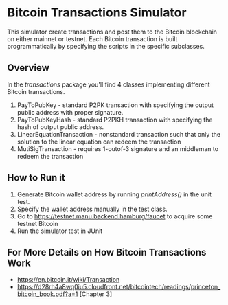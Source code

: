 # Bitcoin Transactions Simulator
This simulator create transactions and post them to the Bitcoin blockchain on either mainnet or testnet. Each Bitcoin transaction is built programmatically by specifying the scripts in the specific subclasses. 

## Overview
In the <i>transactions</i> package you'll find 4 classes implementing different Bitcoin transactions.
1. PayToPubKey - standard P2PK transaction with specifying the output public address with proper signature.
2. PayToPubKeyHash - standard P2PKH transaction with specifying the hash of output public address.
3. LinearEquationTransaction - nonstandard transaction such that only the solution to the linear equation can redeem the transaction
4. MutiSigTransaction - requires 1-outof-3 signature and an middleman to redeem the transaction

## How to Run it 
1. Generate Bitcoin wallet address by running <i>printAddress()</i> in the unit test.
2. Specify the wallet address manually in the test class.
3. Go to https://testnet.manu.backend.hamburg/faucet to acquire some testnet Bitcoin
4. Run the simulator test in JUnit

## For More Details on How Bitcoin Transactions Work
- https://en.bitcoin.it/wiki/Transaction
- https://d28rh4a8wq0iu5.cloudfront.net/bitcointech/readings/princeton_bitcoin_book.pdf?a=1 [Chapter 3]
